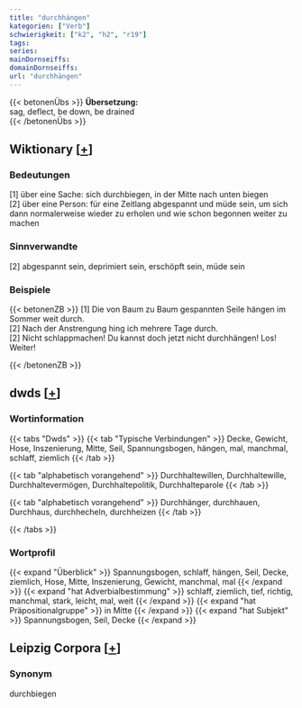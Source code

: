 ```yaml
---
title: "durchhängen"
kategorien: ["Verb"]
schwierigkeit: ["k2", "h2", "r19"]
tags:
series:
mainDornseiffs:
domainDornseiffs:
url: "durchhängen"
---
```


{{< betonenÜbs >}}
**Übersetzung:**  
sag, deflect, be down, be drained  
{{< /betonenÜbs >}}

## Wiktionary [[+](https://de.wiktionary.org/wiki/durchhängen)]

### Bedeutungen
[1] über eine Sache: sich durchbiegen, in der Mitte nach unten biegen  
[2] über eine Person: für eine Zeitlang abgespannt und müde sein, um sich dann normalerweise wieder zu erholen und wie schon begonnen weiter zu machen  

### Sinnverwandte
[2] abgespannt sein, deprimiert sein, erschöpft sein, müde sein  

### Beispiele
{{< betonenZB >}}
[1] Die von Baum zu Baum gespannten Seile hängen im Sommer weit durch.  
[2] Nach der Anstrengung hing ich mehrere Tage durch.  
[2] Nicht schlappmachen! Du kannst doch jetzt nicht durchhängen! Los! Weiter!  

{{< /betonenZB >}}


## dwds [[+](https://www.dwds.de/wb/durchhängen)]

### Wortinformation
{{< tabs "Dwds" >}}
{{< tab "Typische Verbindungen" >}}
Decke, Gewicht, Hose, Inszenierung, Mitte, Seil, Spannungsbogen, hängen, mal, manchmal, schlaff, ziemlich
{{< /tab >}}

{{< tab "alphabetisch vorangehend" >}}
Durchhaltewillen, Durchhaltewille, Durchhaltevermögen, Durchhaltepolitik, Durchhalteparole
{{< /tab >}}

{{< tab "alphabetisch vorangehend" >}}
Durchhänger, durchhauen, Durchhaus, durchhecheln, durchheizen
{{< /tab >}}

{{< /tabs >}}

### Wortprofil
{{< expand "Überblick" >}} Spannungsbogen, schlaff, hängen, Seil, Decke, ziemlich, Hose, Mitte, Inszenierung, Gewicht, manchmal, mal {{< /expand >}}
{{< expand "hat Adverbialbestimmung" >}} schlaff, ziemlich, tief, richtig, manchmal, stark, leicht, mal, weit {{< /expand >}}
{{< expand "hat Präpositionalgruppe" >}} in Mitte {{< /expand >}}
{{< expand "hat Subjekt" >}} Spannungsbogen, Seil, Decke {{< /expand >}}

## Leipzig Corpora [[+](https://corpora.uni-leipzig.de/en/res?word=durchhängen&corpusId=deu_newscrawl-public_2018)]


### Synonym
durchbiegen

